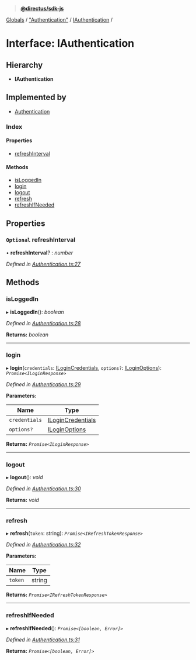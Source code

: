 > **[@directus/sdk-js](../README.md)**

[Globals](../README.md) / ["Authentication"](../modules/_authentication_.md) / [IAuthentication](_authentication_.iauthentication.md) /

# Interface: IAuthentication

## Hierarchy

* **IAuthentication**

## Implemented by

* [Authentication](../classes/_authentication_.authentication.md)

### Index

#### Properties

* [refreshInterval](_authentication_.iauthentication.md#optional-refreshinterval)

#### Methods

* [isLoggedIn](_authentication_.iauthentication.md#isloggedin)
* [login](_authentication_.iauthentication.md#login)
* [logout](_authentication_.iauthentication.md#logout)
* [refresh](_authentication_.iauthentication.md#refresh)
* [refreshIfNeeded](_authentication_.iauthentication.md#refreshifneeded)

## Properties

### `Optional` refreshInterval

• **refreshInterval**? : *number*

*Defined in [Authentication.ts:27](https://github.com/janbiasi/sdk-js/blob/b445ae7/src/Authentication.ts#L27)*

## Methods

###  isLoggedIn

▸ **isLoggedIn**(): *boolean*

*Defined in [Authentication.ts:28](https://github.com/janbiasi/sdk-js/blob/b445ae7/src/Authentication.ts#L28)*

**Returns:** *boolean*

___

###  login

▸ **login**(`credentials`: [ILoginCredentials](_schemes_auth_login_.ilogincredentials.md), `options?`: [ILoginOptions](_schemes_auth_login_.iloginoptions.md)): *`Promise<ILoginResponse>`*

*Defined in [Authentication.ts:29](https://github.com/janbiasi/sdk-js/blob/b445ae7/src/Authentication.ts#L29)*

**Parameters:**

Name | Type |
------ | ------ |
`credentials` | [ILoginCredentials](_schemes_auth_login_.ilogincredentials.md) |
`options?` | [ILoginOptions](_schemes_auth_login_.iloginoptions.md) |

**Returns:** *`Promise<ILoginResponse>`*

___

###  logout

▸ **logout**(): *void*

*Defined in [Authentication.ts:30](https://github.com/janbiasi/sdk-js/blob/b445ae7/src/Authentication.ts#L30)*

**Returns:** *void*

___

###  refresh

▸ **refresh**(`token`: string): *`Promise<IRefreshTokenResponse>`*

*Defined in [Authentication.ts:32](https://github.com/janbiasi/sdk-js/blob/b445ae7/src/Authentication.ts#L32)*

**Parameters:**

Name | Type |
------ | ------ |
`token` | string |

**Returns:** *`Promise<IRefreshTokenResponse>`*

___

###  refreshIfNeeded

▸ **refreshIfNeeded**(): *`Promise<[boolean, Error]>`*

*Defined in [Authentication.ts:31](https://github.com/janbiasi/sdk-js/blob/b445ae7/src/Authentication.ts#L31)*

**Returns:** *`Promise<[boolean, Error]>`*